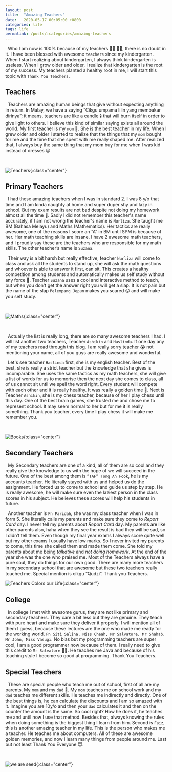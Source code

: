 ```yaml
---
layout: post
title:  "Amazing Teachers"
date:   2020-05-17 00:05:00 +0800
categories: life
tags: life
permalink: /posts/:categories/amazing-teachers
---
```


&nbsp; Who I am now is 100% because of my teachers :man_teacher: :woman_teacher:, there is no doubt in it. I have been blessed with awesome `teachers` since my kindergarten. When I start realizing about kindergarten, I always think kindergarten is useless. When I grow older and older, I realize that kindergarten is the root of my success. My teachers planted a healthy root in me, I will start this topic with `Thank You Teachers`.

## Teachers

&nbsp; Teachers are amazing human beings that give without expecting anything in return. In Malay, we have a saying “Cikgu umpama lilin yang membakar dirinya”; it means, teachers are like a candle :candle: that will burn itself in order to give light to others. I believe this kind of similar saying exists all around the world. My first teacher is my `mom` 🧕. She is the best teacher in my life. When I grew older and older I started to realize that the things that my `mom` bought for me and the time that she spent with me really shaped me. After realized that, I always buy the same thing that my mom buy for me when I was kid instead of dresses :wink:

<br />

![Teachers](https://images.unsplash.com/photo-1509062522246-3755977927d7?ixlib=rb-1.2.1&ixid=eyJhcHBfaWQiOjEyMDd9&auto=format&fit=crop&w=2004&q=80){:class="center"}

## Primary Teachers

&nbsp; I had these amazing teachers when I was in standard 2. I was 8 y/o that time and I am kinda naughty at home and super duper shy and lazy in school. But my exam results are not bad despite not doing my homework almost all the time :rofl:. Sadly I did not remember this teacher's name accurately, if I am not wrong the teacher's name is `Nurliza`. She taught me BM (Bahasa Melayu) and Maths (Mathematics). Her tactics are really awesome, one of the reasons I score an “A” in BM until SPM is because of her. Her math teaching skills are insane. I have 2 awesome math teachers, and I proudly say these are the teachers who are responsible for my math skills. The other teacher’s name is `Suzana`.

&nbsp; Their way is a bit harsh but really effective, teacher `Nurliza` will come to class and ask all the students to stand up, she will ask the math questions and whoever is able to answer it first, can sit. This creates a healthy competition among students and automatically makes us self study without any force 🤩. Teacher `Suzana` uses a cool and interactive method to teach, but when you don't get the answer right you will get a slap. It is not pain but the name of the slap `Pelempang Jepun`  makes you scared :confounded: and will make you self study.

<br />

![Maths](https://images.unsplash.com/photo-1546833998-877b37c2e5c6?ixlib=rb-1.2.1&ixid=eyJhcHBfaWQiOjEyMDd9&auto=format&fit=crop&w=634&h=400&q=80){:class="center"}

<br />

&nbsp; Actually the list is really long, there are so many awesome teachers I had. I will list another two teachers, Teacher `Ashikin` and `Haslinda`. If one day any of my teachers read through this blog. I am really sorry teacher :sob: not mentioning your name, all of you guys are really awesome and wonderful. 

&nbsp; Let's see teacher `Haslinda` first, she is my english teacher. Best of the best, she is really a strict teacher but the knowledge that she gives is incomparable. She uses the same tactics as my math teachers, she will give a list of words for us to memorise then the next day she comes to class, all of us cannot sit until we spell the word right. Every student will compete with each other and it is really healthy. It was really a golden time :star2:. Next is Teacher `Ashikin`, she is my chess teacher, because of her I play chess until this day. One of the best brain games, she trusted me and chose me to represent school. It may seem normal to her but for me it is really something. Thank you teacher, every time I play chess it will make me remember you.

<br />

![Books](https://images.unsplash.com/photo-1529699211952-734e80c4d42b?ixlib=rb-1.2.1&ixid=eyJhcHBfaWQiOjEyMDd9&auto=format&fit=crop&w=351&h=200&q=80){:class="center"}

## Secondary Teachers

&nbsp; My Secondary teachers are one of a kind, all of them are so cool and they really give the knowledge to us with the hope of we will succeed in the future. One of the best among them is `”TAF” Tong Ah Fook`, he is my accounts teacher. He literally stayed with us and helped us do the assignment. He forced us to come to school and guide us step by step. He is really awesome, he will make sure even the laziest person in the class scores in his subject. He believes these scores will help his students in future.

&nbsp; Another teacher is `Pn Paridah`, she was my class teacher when I was in form 5. She literally calls my parents and make sure they come to _Report Card_ day. I never tell my parents about _Report Card_ day. My parents are like other parents also, haha when they see the result is bad they will be sad, so I didn’t tell them. Even though my final year exams I always score quite well but my other exams I usually have low marks. So I never invited my parents to come, this time she called them and made them come. She told my parents about me being _talkative_ and _not doing homework_. At the end of the year she was the one who praised me. Most of the Teachers always have a pure soul, they do things for our own good. There are many more teachers in my secondary school that are awesome but these two teachers really touched me. Special mention is cikgu “Qudzi”. Thank you Teachers.

![Teachers Colors our Life](https://images.unsplash.com/photo-1543857778-c4a1a3e0b2eb?ixlib=rb-1.2.1&ixid=eyJhcHBfaWQiOjEyMDd9&auto=format&fit=crop&w=800&h=350&q=60){:class="center"}

## College

&nbsp; In college I met with awesome gurus, they are not like primary and secondary teachers. They care a bit less but they are genuine. They teach with pure heart and make sure they deliver it properly. I will mention all of them I guess, because these lectures are the one who made me ready for the working world. `Pn Siti Salina, Miss Cheah, Mr Salvatore, Mr Shahab, Mr John, Miss Vasugi`. No bias but my programming teachers are super cool, I am a good programmer now because of them. I really need to give this credit to `Mr Salvatore` :man_teacher:. He teaches me Java and because of his teaching style I become so good at programming. Thank You Teachers.

## Special Teachers

&nbsp; These are special people who teach me out of school, first of all are my parents. My `mom` and my `dad` 🧔. My `mom` teaches me on school work and my `dad` teaches me different skills. He teaches me indirectly and directly. One of the best things is, he can calculate the discounts and I am so amazed with it. Imagine you are 10y/o and then your `dad` calculates it and then on the counter the amount is the same. So cool right? How he does it, he teaches me and until now I use that method. Besides that, always knowing the rules when doing something is the biggest thing I learn from him. Second is `Faiz`, this is another amazing teacher in my life. This is the person who makes me a teacher. He teaches me about computers. All of these are awesome golden memories, and now I learn many things from people around me. Last but not least Thank You Everyone :innocent:.

<br />

![we are seed](https://images.unsplash.com/photo-1523348837708-15d4a09cfac2?ixlib=rb-1.2.1&ixid=eyJhcHBfaWQiOjEyMDd9&auto=format&fit=crop&w=1950&q=80){:class="center"}
